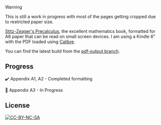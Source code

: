 > [!WARNING]
> This is still a work in progress with most of the pages getting
cropped due to restricted paper size.

[Stitz-Zeager's Precalculus](https://stitz-zeager.com/), the excellent
mathematics book, formatted for A6 paper that can be read on small screen
devices. I am using a Kindle 6" with the PDF loaded using
[Calibre](https://calibre-ebook.com/donate).

You can find the latest build from the [pdf-output
branch](https://github.com/arunkd13/precalculus/tree/pdf-output).

## Progress

✔️ Appendix A1, A2 - Completed formatting

🚧 Appendix A3 - In Progress

## License

[![CC-BY-NC-SA](http://i.creativecommons.org/l/by-nc-sa/3.0/88x31.png)](http://creativecommons.org/licenses/by-nc-sa/3.0/deed.en_US)
